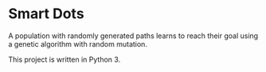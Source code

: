 # Smart Dots

A population with randomly generated paths learns to reach their goal using a genetic algorithm with random mutation.

This project is written in Python 3.
